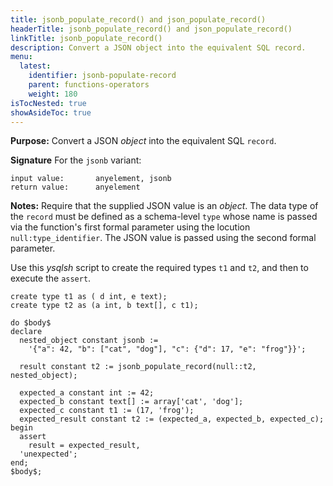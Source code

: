 ```yaml
---
title: jsonb_populate_record() and json_populate_record() 
headerTitle: jsonb_populate_record() and json_populate_record()
linkTitle: jsonb_populate_record()
description: Convert a JSON object into the equivalent SQL record.
menu:
  latest:
    identifier: jsonb-populate-record
    parent: functions-operators
    weight: 180
isTocNested: true
showAsideToc: true
---
```


**Purpose:** Convert a JSON _object_ into the equivalent SQL `record`.

**Signature** For the `jsonb` variant:

```
input value:       anyelement, jsonb
return value:      anyelement
```

**Notes:** Require that the supplied JSON value is an _object_. The data type of the `record` must be defined as a schema-level `type` whose name is passed via the function's first formal parameter using the locution `null:type_identifier`. The JSON value is passed using the second formal parameter.

Use this _ysqlsh_ script to create the required types `t1` and `t2`, and then to execute the `assert`.

```
create type t1 as ( d int, e text);
create type t2 as (a int, b text[], c t1);

do $body$
declare
  nested_object constant jsonb :=
    '{"a": 42, "b": ["cat", "dog"], "c": {"d": 17, "e": "frog"}}';

  result constant t2 := jsonb_populate_record(null::t2, nested_object);

  expected_a constant int := 42;
  expected_b constant text[] := array['cat', 'dog'];
  expected_c constant t1 := (17, 'frog');
  expected_result constant t2 := (expected_a, expected_b, expected_c);
begin
  assert
    result = expected_result,
  'unexpected';
end;
$body$;
```

